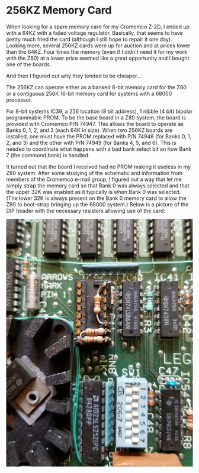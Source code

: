 # 256KZ Memory Card
When looking for a spare memory card for my Cromemco Z-2D, I ended up with a 64KZ with a failed voltage regulator. Basically, that seems to have pretty much fried the card (although I still hope to repair it one day). Looking more, several 256KZ cards were up for auction and at prices lower than the 64KZ. Four times the memory (even if I didn't need it for my work with the Z80) at a lower price seemed like a great opportunity and I bought one of the boards.

And then I figured out why they tended to be cheaper...

The 256KZ can operate either as a banked 8-bit memory card for the Z80 or a contiguous 256K 16-bit memory card for systems with a 68000 processor.

For 8-bit systems IC39, a 256 location (8 bit address), 1 nibble (4 bit) bipolar programmable PROM. To be the base board in a Z80 system, the board is provided with Cromemco P/N 74947. This allows the board to operate as Banks 0, 1, 2, and 3 (each 64K in size). When two 256KZ boards are installed, one must have the PROM replaced with P/N 74948 (for Banks 0, 1, 2, and 3) and the other with P/N 74949 (for Banks 4, 5, and 6). This is needed to coordinate what happens with a bad bank select bit an how Bank 7 (the commond bank) is handled.

It turned out that the board I received had no PROM making it useless in my Z80 system. After some studying of the schematic and information from members of the Cromemco e-mail group, I figured out a way that let me simply strap the memory card so that Bank 0 was always selected and that the upper 32K was enabled as it typically is when Bank 0 was selected. (The lower 32K is always present on the Bank 0 memory card to allow the Z80 to boot-strap bringing up the 68000 system.) Below is a picture of the DIP header with the necessary resistors allowing use of the card:

![Header as PROM replacement](https://raw.githubusercontent.com/w4jbm/Cromemco/master/256KZ/header.jpg)
